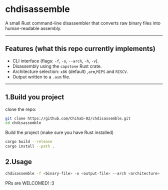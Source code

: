 # chdisassemble

A small Rust command-line disassembler that converts raw binary files into human-readable assembly.

---

## Features (what this repo currently implements)

- CLI interface (flags: `-f`, `-o`, `--arch`, `-h`, `-v`).
- Disassembly using the `capstone` Rust crate.
- Architecture selection: `x86` (default) ,`arm`,`MIPS` and `RISCV`.
- Output written to a `.asm` file.

---

## 1.Build you project
clone the repo:
```bash
git clone https://github.com/Chihab-02/chdisassemble.git
cd chdisassemble
```
Build the project (make sure you have Rust installed)
``` bash
cargo build --release
cargo install --path .
```

## 2.Usage 
```bash
chdisassemble -f <binary-file> -o <output-file> --arch <architecture> 
```

PRs are WELCOMED! :3




